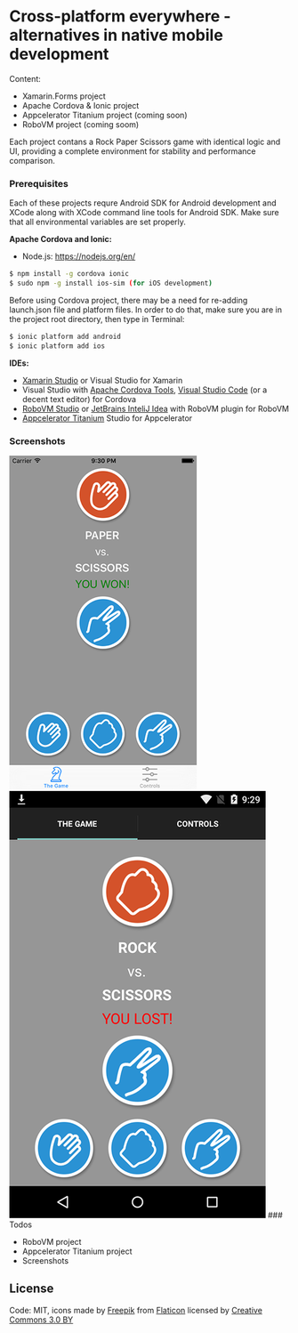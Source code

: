 # Cross-platform everywhere - alternatives in native mobile development

Content:

  - Xamarin.Forms project
  - Apache Cordova & Ionic project
  - Appcelerator Titanium project (coming soon)
  - RoboVM project (coming soom)

Each project contans a Rock Paper Scissors game with identical logic and UI, providing a complete environment for stability and performance comparison.   

### Prerequisites

Each of these projects requre Android SDK for Android development and XCode along with XCode command line tools for Android SDK. Make sure that all environmental variables are set properly.  

**Apache Cordova and Ionic:**
- Node.js: https://nodejs.org/en/

```sh
$ npm install -g cordova ionic
$ sudo npm -g install ios-sim (for iOS development)
```

Before using Cordova project, there may be a need for re-adding launch.json file and platform files. In order to do that, make sure you are in the project root directory, then type in Terminal: 

```sh
$ ionic platform add android
$ ionic platform add ios
```

**IDEs:**
- [Xamarin Studio] or Visual Studio for Xamarin
- Visual Studio with [Apache Cordova Tools], [Visual Studio Code] (or a decent text editor) for Cordova 
- [RoboVM Studio] or [JetBrains InteliJ Idea] with RoboVM plugin for RoboVM 
- [Appcelerator Titanium] Studio for Appcelerator

### Screenshots
<img src="https://raw.githubusercontent.com/JakubFlis/CrossPlatformEverywhere/master/screenshots/xamarin-ios.png?token=ALIbQFLRO4onWBNB7a98RQM5ZkEgRAS2ks5XBCN8wA%3D%3D" alt="ios">
<img src="https://raw.githubusercontent.com/JakubFlis/CrossPlatformEverywhere/master/screenshots/xamarin-android.png?token=ALIbQNaRjtvgAZgI_0-Un6iGThMLBuDmks5XBCObwA%3D%3D" alt="android">
### Todos

 - RoboVM project
 - Appcelerator Titanium project
 - Screenshots

License
----
Code: MIT, icons made by [Freepik] from [Flaticon] licensed by [Creative Commons 3.0 BY]


   [Xamarin Studio]: <https://www.xamarin.com/studio>
   [Apache Cordova Tools]: <https://www.visualstudio.com/pl-pl/features/cordova-vs.aspx>
   [Visual Studio Code]: <https://code.visualstudio.com/>
   [RoboVM Studio]: <https://robovm.com/robovm-1-4-released-robovm-studio/>
   [JetBrains InteliJ Idea]: <https://www.jetbrains.com/idea/>
   [Appcelerator Titanium]: <http://www.appcelerator.com/>
   [Flaticon]: <http://www.flaticon.com>
   [Freepik]: <http://www.freepik.com>
   [Creative Commons 3.0 BY]: <http://creativecommons.org/licenses/by/3.0/>

